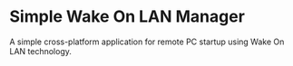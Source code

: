 # Simple Wake On LAN Manager
A simple cross-platform application for remote PC startup using Wake On LAN technology.
